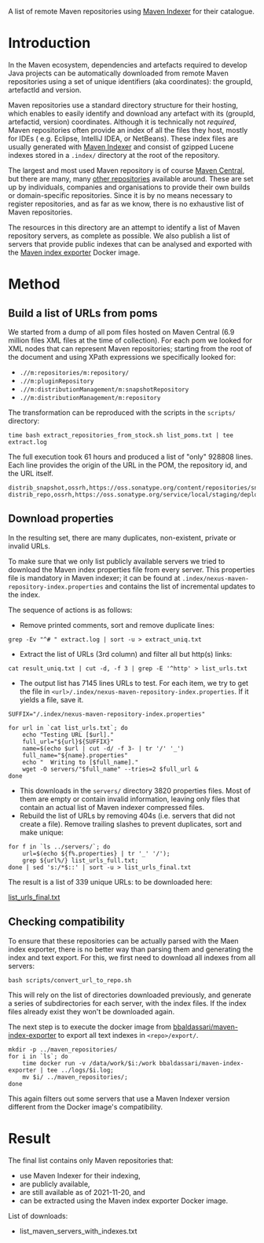 A list of remote Maven repositories using [Maven Indexer](https://maven.apache.org/maven-indexer/) for their catalogue.

# Introduction

In the Maven ecosystem, dependencies and artefacts required to develop Java projects can be automatically downloaded from remote Maven repositories using a set of unique identifiers (aka coordinates): the groupId, artefactId and version. 

Maven repositories use a standard directory structure for their hosting, which enables to easily identify and download any artefact with its (groupId, artefactid, version) coordinates. Although it is technically not *required*, Maven repositories often provide an index of all the files they host, mostly for IDEs ( e.g. Eclipse, IntelliJ IDEA, or NetBeans). These index files are usually generated with [Maven Indexer](https://maven.apache.org/maven-indexer/) and consist of gzipped Lucene indexes stored in a `.index/` directory at the root of the repository. 

The largest and most used Maven repository is of course [Maven Central](https://search.maven.org/), but there are many, many [other repositories](https://mvnrepository.com/repos/central) available around. These are set up by individuals, companies and organisations to provide their own builds or domain-specific repositories. Since it is by no means necessary to register repositories, and as far as we know, there is no exhaustive list of Maven repositories.

The resources in this directory are an attempt to identify a list of Maven repository servers, as complete as possible. We also publish a list of servers that provide public indexes that can be analysed and exported with the [Maven index exporter](https://github.com/borisbaldassari/maven-index-exporter) Docker image.

# Method

## Build a list of URLs from poms

We started from a dump of all pom files hosted on Maven Central (6.9 million files XML files at the time of collection). For each pom we looked for XML nodes that can represent Maven repositories; starting from the root of the document and using XPath expressions we specifically looked for:

* `.//m:repositories/m:repository/`
* `.//m:pluginRepository`
* `.//m:distributionManagement/m:snapshotRepository`
* `.//m:distributionManagement/m:repository`

The transformation can be reproduced with the scripts in the `scripts/` directory:

```
time bash extract_repositories_from_stock.sh list_poms.txt | tee extract.log
```

The full execution took 61 hours and produced a list of "only" 928808 lines. Each line  provides the origin of the URL in the POM, the repository id, and the URL itself. 

```
distrib_snapshot,ossrh,https://oss.sonatype.org/content/repositories/snapshots
distrib_repo,ossrh,https://oss.sonatype.org/service/local/staging/deploy/maven2/
```

## Download properties

In the resulting set, there are many duplicates, non-existent, private or invalid URLs. 

To make sure that we only list publicly available servers we tried to download the Maven index properties file from every server. This properties file is mandatory in Maven indexer; it can be found at `.index/nexus-maven-repository-index.properties` and contains the list of incremental updates to the index. 

The sequence of actions is as follows:

* Remove printed comments, sort and remove duplicate lines:

```
grep -Ev "^# " extract.log | sort -u > extract_uniq.txt
```

* Extract the list of URLs (3rd column) and filter all but http(s) links:

```
cat result_uniq.txt | cut -d, -f 3 | grep -E '^http' > list_urls.txt
```

* The output list has 7145 lines URLs to test. For each item, we try to get the file in `<url>/.index/nexus-maven-repository-index.properties`. If it yields a file, save it.

```shell
SUFFIX="/.index/nexus-maven-repository-index.properties"

for url in `cat list_urls.txt`; do
    echo "Testing URL [$url]."
    full_url="${url}${SUFFIX}"
    name=$(echo $url | cut -d/ -f 3- | tr '/' '_')
    full_name="${name}.properties"
    echo "  Writing to [$full_name]."
    wget -O servers/"$full_name" --tries=2 $full_url &
done
```

* This downloads in the `servers/` directory 3820 properties files. Most of them are empty or contain invalid information, leaving only files that contain an actual list of Maven indexer compressed files.
* Rebuild the list of URLs by removing 404s (i.e. servers that did not create a file).  Remove trailing slashes to prevent duplicates, sort and make unique:

```shell
for f in `ls ../servers/`; do
	url=$(echo ${f%.properties} | tr '_' '/');      
    grep ${url%/} list_urls_full.txt;
done | sed 's:/*$::' | sort -u > list_urls_final.txt
```

The result is a list of 339 unique URLs: to be downloaded here: 

[list_urls_final.txt](https://files.nuclino.com/files/e75205b3-354e-4794-a43a-d9f98ad08039/list_urls_final.txt)

## Checking compatibility

To ensure that these repositories can be actually parsed with the Maen index exporter, there is no better way than parsing them and generating the index and text export. For this, we first need to download all indexes from all servers:

```
bash scripts/convert_url_to_repo.sh
```

This will rely on the list of directories downloaded previously, and generate a series of subdirectories for each server, with the index files. If the index files already exist they won't be downloaded again.

The next step is to execute the docker image from [bbaldassari/maven-index-exporter](https://github.com/borisbaldassari/maven-index-exporter) to export all text indexes in `<repo>/export/`.

```shell
mkdir -p ../maven_repositories/
for i in `ls`; do 
	time docker run -v /data/work/$i:/work bbaldassari/maven-index-exporter | tee ../logs/$i.log; 
    mv $i/ ../maven_repositories/; 
done
```

This again filters out some servers that use a Maven Indexer version different from the Docker image's compatibility.

# Result

The final list contains only Maven repositories that:

* use Maven Indexer for their indexing,
* are publicly available,
* are still available as of 2021-11-20, and
* can be extracted using the Maven index exporter Docker image.

List of downloads:

* list_maven_servers_with_indexes.txt